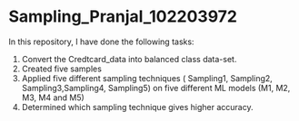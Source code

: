 # Sampling_Pranjal_102203972
In this repository, I have done the following tasks:
1) Convert the Credtcard_data into balanced class data-set.
2) Created five samples
3) Applied five different sampling techniques ( Sampling1, Sampling2, Sampling3,Sampling4, Sampling5) on five different ML models (M1, M2, M3, M4 and M5)
4) Determined which sampling technique gives higher accuracy.
